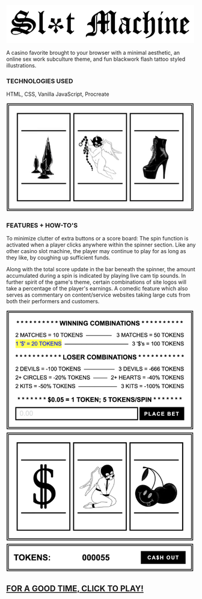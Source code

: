 <img src="images/headertext.png" width="500">

A casino favorite brought to your browser with a minimal aesthetic, an online sex work subculture theme, and fun blackwork flash tattoo styled illustrations.

### TECHNOLOGIES USED 

HTML, CSS, Vanilla JavaScript, Procreate

<img src="images/spinnerdemo.gif" width="500">

### FEATURES + HOW-TO'S

To minimize clutter of extra buttons or a score board: The spin function is activated when a player clicks anywhere within the spinner section. Like any other casino slot machine, the player may continue to play for as long as they like, by coughing up sufficient funds.

Along with the total score update in the bar beneath the spinner, the amount accumulated during a spin is indicated by playing  live cam tip sounds. In further spirit of the game's theme, certain combinations of site logos will take a percentage of the player's earnings. A comedic feature which also serves as commentary on content/service websites taking large cuts from both their performers and customers.

<img src="images/gamescreenshot.png" width="500">

## <a href="https://h-b8.github.io/slot-machine/" target="_blank">FOR A GOOD TIME, CLICK TO PLAY!</a>